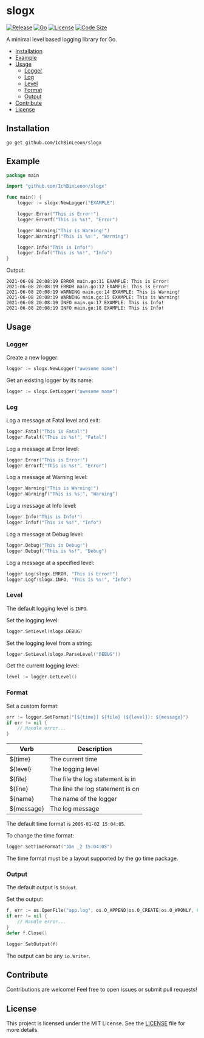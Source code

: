 # slogx
[![Release](https://img.shields.io/github/v/release/IchBinLeoon/slogx?style=flat-square)](https://github.com/IchBinLeoon/slogx/releases)
[![Go](https://img.shields.io/github/go-mod/go-version/IchBinLeoon/slogx?style=flat-square)](https://golang.org/)
[![License](https://img.shields.io/github/license/IchBinLeoon/slogx?style=flat-square)](https://github.com/IchBinLeoon/slogx/blob/main/LICENSE)
[![Code Size](https://img.shields.io/github/languages/code-size/IchBinLeoon/slogx?style=flat-square)](https://github.com/IchBinLeoon/slogx/blob/main/slogx.go)

A minimal level based logging library for Go.

- [Installation](#Installation)
- [Example](#Example)
- [Usage](#Usage)
    - [Logger](#Logger)
    - [Log](#Log)
    - [Level](#Level)
    - [Format](#Format)
    - [Output](#Output)
- [Contribute](#Contribute)
- [License](#License)

## Installation
```
go get github.com/IchBinLeoon/slogx
```

## Example
```go
package main

import "github.com/IchBinLeoon/slogx"

func main() {
    logger := slogx.NewLogger("EXAMPLE")

    logger.Error("This is Error!")
    logger.Errorf("This is %s!", "Error")

    logger.Warning("This is Warning!")
    logger.Warningf("This is %s!", "Warning")

    logger.Info("This is Info!")
    logger.Infof("This is %s!", "Info")
}
```
Output:
```
2021-06-08 20:08:19 ERROR main.go:11 EXAMPLE: This is Error!
2021-06-08 20:08:19 ERROR main.go:12 EXAMPLE: This is Error!
2021-06-08 20:08:19 WARNING main.go:14 EXAMPLE: This is Warning!
2021-06-08 20:08:19 WARNING main.go:15 EXAMPLE: This is Warning!
2021-06-08 20:08:19 INFO main.go:17 EXAMPLE: This is Info!
2021-06-08 20:08:19 INFO main.go:18 EXAMPLE: This is Info!
```

## Usage
### Logger
Create a new logger:
```go
logger := slogx.NewLogger("awesome name")
```

Get an existing logger by its name:
```go
logger := slogx.GetLogger("awesome name")
```

### Log
Log a message at Fatal level and exit:
```go
logger.Fatal("This is Fatal!")
logger.Fatalf("This is %s!", "Fatal")
```

Log a message at Error level:
```go
logger.Error("This is Error!")
logger.Errorf("This is %s!", "Error")
```

Log a message at Warning level:
```go
logger.Warning("This is Warning!")
logger.Warningf("This is %s!", "Warning")
```

Log a message at Info level:
```go
logger.Info("This is Info!")
logger.Infof("This is %s!", "Info")
```

Log a message at Debug level:
```go
logger.Debug("This is Debug!")
logger.Debugf("This is %s!", "Debug")
```

Log a message at a specified level:
```go
logger.Log(slogx.ERROR, "This is Error!")
logger.Logf(slogx.INFO, "This is %s!", "Info")
```

### Level
The default logging level is `INFO`.

Set the logging level:
```go
logger.SetLevel(slogx.DEBUG)
```

Set the logging level from a string:
```go
logger.SetLevel(slogx.ParseLevel("DEBUG"))
```

Get the current logging level:
```go
level := logger.GetLevel()
```

### Format
Set a custom format:
```go
err := logger.SetFormat("[${time}] ${file} (${level}): ${message}")
if err != nil {
    // Handle error...
}
```
|Verb|Description|
|----|-----------|
|${time}|The current time|
|${level}|The logging level|
|${file}|The file the log statement is in|
|${line}|The line the log statement is on|
|${name}|The name of the logger|
|${message}|The log message|

The default time format is `2006-01-02 15:04:05`. 

To change the time format:
```go
logger.SetTimeFormat("Jan _2 15:04:05")
```
The time format must be a layout supported by the go time package.

### Output
The default output is `Stdout`.

Set the output:
```go
f, err := os.OpenFile("app.log", os.O_APPEND|os.O_CREATE|os.O_WRONLY, 0644)
if err != nil {
    // Handle error...
}
defer f.Close()

logger.SetOutput(f)
```
The output can be any `io.Writer`.

## Contribute
Contributions are welcome! Feel free to open issues or submit pull requests!

## License
This project is licensed under the MIT License. See the [LICENSE](https://github.com/IchBinLeoon/slogx/blob/main/LICENSE) file for more details.
